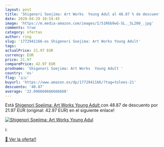 ```yaml
---
layout: post
title: 'Shigenori Soejima: Art Works  Young Adul al 48.87 % de descuento'
date: 2020-04-29 10:54:45
image: 'https://m.media-amazon.com/images/I/51R6b9wG-SL._SL200_.jpg'
comments: true
category: ofertas
author: ring
slug: '1772941166-es Shigenori Soejima: Art Works Young Adult'
tags: 
actualPrice: 21.97 EUR
currency: EUR
price: 21.97
comparePrice: 42.97 EUR
prodname: 'Shigenori Soejima: Art Works  Young Adult '
country: 'es'
flag: '🇪🇸'
buyurl: 'https://www.amazon.es/dp/1772941166/?tag=tolees-21'
descuento: '48.87'
average: '22.096666666666668'
---
```


Está [Shigenori Soejima: Art Works  Young Adult ](https://www.amazon.es/dp/1772941166/?tag=tolees-21) con 48.87 de descuento por 21.97 EUR (original: 42.97 EUR) en el siguiente enlace!

[![Shigenori Soejima: Art Works  Young Adul](https://m.media-amazon.com/images/I/51R6b9wG-SL._SL200_.jpg)](https://www.amazon.es/dp/1772941166/?tag=tolees-21)

ℹ️:


[🛒 Ver la oferta!!](https://www.amazon.es/dp/1772941166/?tag=tolees-21)
